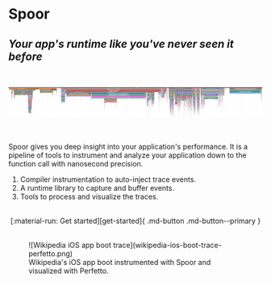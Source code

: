 # Spoor

<h2><i>Your app's runtime like you've never seen it before</i></h2>

<br />

![Wikipedia iOS app boot trace](wikipedia-ios-boot-trace.png)

<br />

Spoor gives you deep insight into your application's performance. It is a
pipeline of tools to instrument and analyze your application down to the
function call with nanosecond precision.

1. Compiler instrumentation to auto-inject trace events.
2. A runtime library to capture and buffer events.
3. Tools to process and visualize the traces.

<br />
<center>
  [:material-run: Get started][get-started]{ .md-button .md-button--primary }
</center>
<br />

<figure markdown>
  ![Wikipedia iOS app boot trace](wikipedia-ios-boot-trace-perfetto.png)
  <figcaption>
    Wikipedia's iOS app boot instrumented with Spoor and visualized with
    Perfetto.
  </figcaption>
</figure>

[get-started]: get-started/index.md
